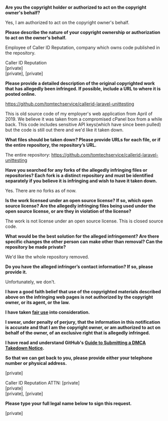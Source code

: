 **Are you the copyright holder or authorized to act on the copyright owner's behalf?**

Yes, I am authorized to act on the copyright owner's behalf.

**Please describe the nature of your copyright ownership or authorization to act on the owner's behalf.**

Employee of Caller ID Reputation, company which owns code published in the repository. 

Caller ID Reputation  
[private]  
[private], [private]  

**Please provide a detailed description of the original copyrighted work that has allegedly been infringed. If possible, include a URL to where it is posted online.**

https://github.com/tomtechservice/callerid-laravel-unittesting

This is old source code of my employer's web application from April of 2019. We believe it was taken from a compromised cPanel box from a while back. This code includes sensitive API keys(which have since been pulled) but the code is still out there and we'd like it taken down.

**What files should be taken down? Please provide URLs for each file, or if the entire repository, the repository’s URL.**

The entire repository: https://github.com/tomtechservice/callerid-laravel-unittesting

**Have you searched for any forks of the allegedly infringing files or repositories? Each fork is a distinct repository and must be identified separately if you believe it is infringing and wish to have it taken down.**

Yes. There are no forks as of now.

**Is the work licensed under an open source license? If so, which open source license? Are the allegedly infringing files being used under the open source license, or are they in violation of the license?**

The work is not license under an open source license. This is closed source code.

**What would be the best solution for the alleged infringement? Are there specific changes the other person can make other than removal? Can the repository be made private?**

We'd like the whole repository removed.

**Do you have the alleged infringer’s contact information? If so, please provide it.**

Unfortunately, we don't.

**I have a good faith belief that use of the copyrighted materials described above on the infringing web pages is not authorized by the copyright owner, or its agent, or the law.**

**I have taken <a href="https://www.lumendatabase.org/topics/22">fair use</a> into consideration.**

**I swear, under penalty of perjury, that the information in this notification is accurate and that I am the copyright owner, or am authorized to act on behalf of the owner, of an exclusive right that is allegedly infringed.**

**I have read and understand GitHub's <a href="https://docs.github.com/articles/guide-to-submitting-a-dmca-takedown-notice/">Guide to Submitting a DMCA Takedown Notice</a>.**

**So that we can get back to you, please provide either your telephone number or physical address.**

[private]  

Caller ID Reputation
ATTN: [private]  
[private]  
[private], [private]

**Please type your full legal name below to sign this request.**

[private]
